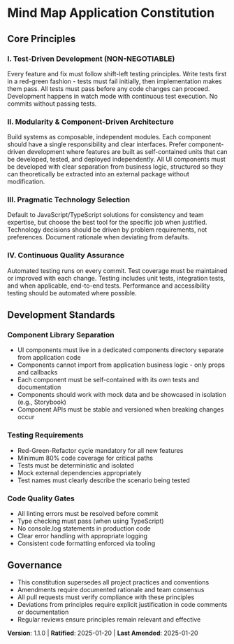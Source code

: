 <!-- Sync Impact Report
Version change: 1.0.0 → 1.1.0
Modified principles: Principle II expanded with library-ready component separation
Added sections: Component Library Separation subsection
Removed sections: None
Templates requiring updates: ✅ All templates use generic placeholders
Follow-up TODOs: None
-->

# Mind Map Application Constitution

## Core Principles

### I. Test-Driven Development (NON-NEGOTIABLE)
Every feature and fix must follow shift-left testing principles. Write tests first in a red-green fashion - tests must fail initially, then implementation makes them pass. All tests must pass before any code changes can proceed. Development happens in watch mode with continuous test execution. No commits without passing tests.

### II. Modularity & Component-Driven Architecture
Build systems as composable, independent modules. Each component should have a single responsibility and clear interfaces. Prefer component-driven development where features are built as self-contained units that can be developed, tested, and deployed independently. All UI components must be developed with clear separation from business logic, structured so they can theoretically be extracted into an external package without modification.

### III. Pragmatic Technology Selection
Default to JavaScript/TypeScript solutions for consistency and team expertise, but choose the best tool for the specific job when justified. Technology decisions should be driven by problem requirements, not preferences. Document rationale when deviating from defaults.

### IV. Continuous Quality Assurance
Automated testing runs on every commit. Test coverage must be maintained or improved with each change. Testing includes unit tests, integration tests, and when applicable, end-to-end tests. Performance and accessibility testing should be automated where possible.

## Development Standards

### Component Library Separation
- UI components must live in a dedicated components directory separate from application code
- Components cannot import from application business logic - only props and callbacks
- Each component must be self-contained with its own tests and documentation
- Components should work with mock data and be showcased in isolation (e.g., Storybook)
- Component APIs must be stable and versioned when breaking changes occur

### Testing Requirements
- Red-Green-Refactor cycle mandatory for all new features
- Minimum 80% code coverage for critical paths
- Tests must be deterministic and isolated
- Mock external dependencies appropriately
- Test names must clearly describe the scenario being tested

### Code Quality Gates
- All linting errors must be resolved before commit
- Type checking must pass (when using TypeScript)
- No console.log statements in production code
- Clear error handling with appropriate logging
- Consistent code formatting enforced via tooling

## Governance

- This constitution supersedes all project practices and conventions
- Amendments require documented rationale and team consensus
- All pull requests must verify compliance with these principles
- Deviations from principles require explicit justification in code comments or documentation
- Regular reviews ensure principles remain relevant and effective

**Version**: 1.1.0 | **Ratified**: 2025-01-20 | **Last Amended**: 2025-01-20